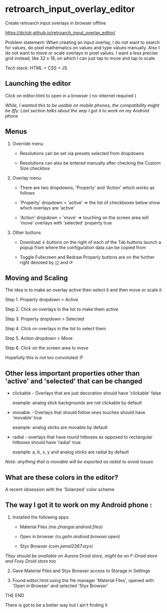# retroarch_input_overlay_editor
Create retroarch input overlays in browser offline

https://dclutr.github.io/retroarch_input_overlay_editor/


Problem statement: When creating an input overlay, I do not want to search for values, do pixel mathematics on values and type values manually. Also I do not want to move or scale overlays in pixel values. I want a less precise grid instead, like 32 x 18, on which I can just tap to move and tap to scale

Tech stack: HTML + CSS + JS

## Launching the editor

Click on editor.html to open in a browser ( no-internet required )

*While, I wanted this to be usable on mobile phones, the compatibility might be iffy. Last section talks about the way I got it to work on my Android phone*
 
## Menus

1. Override menu

	* Resolutions can be set via presets selected from dropdowns
    
	* Resolutions can also be entered manually after checking the Custom Size checkbox
    
2. Overlay menu
  
	* There are two dropdowns, 'Property' and 'Action' which works as follows
  
	* 'Property' dropdown > 'active' => the list of checkboxes below show which overlays are 'active'
  
	* 'Action' dropdown > 'move' => touching on the screen area will 'move' overlays with 'selected' property true 

3. Other buttons

	* Download ↓ buttons on the right of each of the Tab buttons launch a popup from where the configuration data can be copied from
  
	* Toggle Fullscreen and Redraw Properly buttons are on the further right denoted by ◱ and ⟳

## Moving and Scaling

The idea is to make an overlay active then select it and then move or scale it

Step 1. Property dropdown > Active

Step 2. Click on overlays in the list to make them active

Step 3. Property dropdown > Selected

Step 4. Click on overlays in the list to select them
 
Step 5. Action dropdown > Move

Step 6. Click on the screen area to move

Hopefully this is not too convoluted :P
  
## Other less important properties other than 'active' and 'selected' that can be changed

* clickable - Overlays that are just decoration should have 'clickable' false

	example: analog stick backgrounds are not clickable by default

* movable - Overlays that should follow ones touches should have 'movable' true

	example: analog sticks are movable by default

* radial - overlays that have round hitboxes as opposed to rectangular hitboxes should have 'radial' true

	example: a, b, x, y and analog sticks are radial by default
  
*Note: anything that is movable will be exported as radial to avoid issues*

## What are these colors in the editor?

A recent obsession with the 'Solarized' color scheme

## The way I got it to work on my Android phone :

1. Installed the following apps

	* Material Files *(me.zhangai.android.files)*
  
	* Open in browser *(ru.gelin.android.browser.open)*
  
	* Styx Browser *(com.jamal2367.styx)*

*They should be available on Aurora Droid store, might be on F-Droid store and Foxy Droid store too*
  
2. Gave Material Files and Styx Browser access to Storage in Settings 

3. Found editor.html using the file manager 'Material Files', opened with 'Open in Browser' and selected 'Styx Browser'

THE END

There is got to be a better way but I ain't finding it
